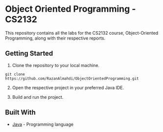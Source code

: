 # Object Oriented Programming - CS2132

This repository contains all the labs for the CS2132 course, Object-Oriented Programming, along with their respective reports.

## Getting Started

1. Clone the repository to your local machine.

```git clone https://github.com/RazanAlmahdi/ObjectOrientedProgramming.git```

2. Open the respective project in your preferred Java IDE.

3. Build and run the project.

## Built With

- [Java](https://www.java.com/) - Programming language

